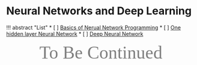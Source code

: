 # Neural Networks and Deep Learning

!!! abstract "List"
    * [ ] [Basics of Nerual Network Programming](./lec01/index.html)
    * [ ] [One hidden layer Neural Network](./lec02/index.html)
    * [ ] [Deep Neural Network](./lec03/index.html)


<center><font face="JetBrains Mono" color=grey size=18>To Be Continued</font></center>
